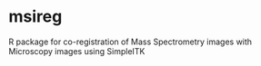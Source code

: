 # msireg
R package for co-registration of Mass Spectrometry images with Microscopy images using SimpleITK
